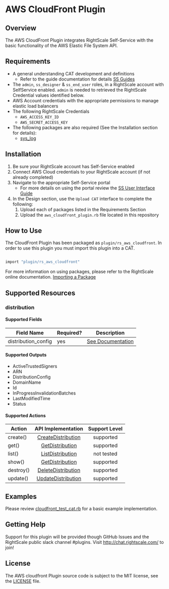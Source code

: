 # AWS CloudFront Plugin

## Overview

The AWS CloudFront Plugin integrates RightScale Self-Service with the basic functionality of the AWS Elastic File System API.

## Requirements

- A general understanding CAT development and definitions
  - Refer to the guide documentation for details [SS Guides](http://docs.rightscale.com/ss/guides/)
- The `admin`, `ss_designer` & `ss_end_user` roles, in a RightScale account with SelfService enabled.  `admin` is needed to retrieved the RightScale Credential values identified below.
- AWS Account credentials with the appropriate permissions to manage elastic load balancers
- The following RightScale Credentials
  - `AWS_ACCESS_KEY_ID`
  - `AWS_SECRET_ACCESS_KEY`
- The following packages are also required (See the Installation section for details):
  - [sys_log](../../libraries/sys_log.rb)


## Installation

1. Be sure your RightScale account has Self-Service enabled
1. Connect AWS Cloud credentials to your RightScale account (if not already completed)
1. Navigate to the appropriate Self-Service portal
   - For more details on using the portal review the [SS User Interface Guide](http://docs.rightscale.com/ss/guides/ss_user_interface_guide.html)
1. In the Design section, use the `Upload CAT` interface to complete the following:
   1. Upload each of packages listed in the Requirements Section
   1. Upload the `aws_cloudfront_plugin.rb` file located in this repository

## How to Use

The CloudFront Plugin has been packaged as `plugin/rs_aws_cloudfront`. In order to use this plugin you must import this plugin into a CAT.

```ruby

import "plugin/rs_aws_cloudfront"
```

For more information on using packages, please refer to the RightScale online documentation. [Importing a Package](http://docs.rightscale.com/ss/guides/ss_packaging_cats.html#importing-a-package)

## Supported Resources

### distribution

#### Supported Fields

| Field Name | Required? | Description |
|------------|-----------|-------------|
|distribution_config| yes | [See Documentation](https://docs.aws.amazon.com/cloudfront/latest/APIReference/API_CreateDistribution.html#cloudfront-CreateDistribution-request-DistributionConfig)

#### Supported Outputs

- ActiveTrustedSigners
- ARN
- DistributionConfig
- DomainName
- Id
- InProgressInvalidationBatches
- LastModifiedTime
- Status

#### Supported Actions

| Action | API Implementation | Support Level |
|--------------|:----:|:-------------:|
| create() | [CreateDistribution](https://docs.aws.amazon.com/cloudfront/latest/APIReference/API_CreateDistribution.html) | supported
| get() | [GetDistribution](https://docs.aws.amazon.com/cloudfront/latest/APIReference/API_GetDistribution.html) | supported
| list() | [ListDistribution](https://docs.aws.amazon.com/cloudfront/latest/APIReference/API_ListDistributions.html) | not tested
| show() | [GetDistribution](https://docs.aws.amazon.com/cloudfront/latest/APIReference/API_GetDistribution.html) | supported
| destroy() | [DeleteDistribution](https://docs.aws.amazon.com/cloudfront/latest/APIReference/API_DeleteDistribution.html) | supported
| update() | [UpdateDistribution](https://docs.aws.amazon.com/cloudfront/latest/APIReference/API_UpdateDistribution.html) | supported

## Examples

Please review [cloudfront_test_cat.rb](./cloudfront_test_cat.rb) for a basic example implementation.

## Getting Help

Support for this plugin will be provided though GitHub Issues and the RightScale public slack channel #plugins.
Visit <http://chat.rightscale.com/> to join!

## License

The AWS cloudfront Plugin source code is subject to the MIT license, see the [LICENSE](../../LICENSE) file.




